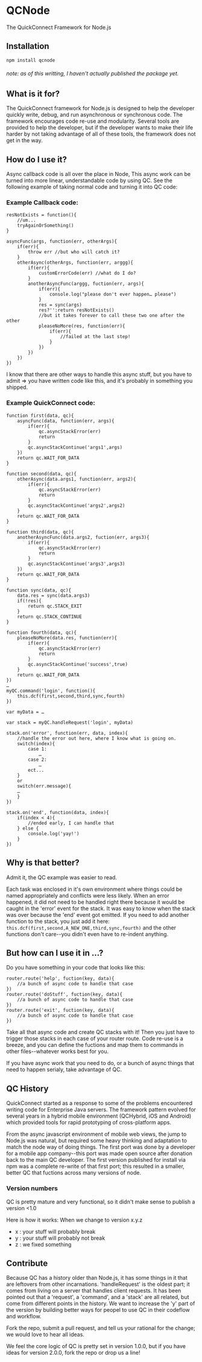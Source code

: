QCNode
======

The QuickConnect Framework for Node.js

## Installation
```
npm install qcnode
```
###### note: as of this writting, I haven't actually published the package yet.

## What is it for?

The QuickConnect framework for Node.js is designed to help the developer quickly write, debug, and run asynchronous or synchronous code. The framework encourages code re-use and modularity. Several tools are provided to help the developer, but if the developer wants to make their life harder by not taking advantage of all of these tools, the framework does not get in the way.

## How do I use it?
Async callback code is all over the place in Node, This async work can be turned into more linear, understandable code by using QC. See the following example of taking normal code and turning it into QC code:

### Example Callback code:
```
resNotExists = function(){
	//um...
	tryAgainOrSomething()
}

asyncFunc(args, function(err, otherArgs){
	if(err){
		throw err //but who will catch it?
	}
	otherAsync(otherArgs, function(err, arggg){
		if(err){
			customErrorCode(err) //what do I do?
		}
		anotherAsyncFunc(arggg, fuction(err, args){
			if(err){
				console.log("please don't ever happen… please")
			}
			res = sync(args) 
			res?'':return resNotExists()
			//but it takes forever to call these two one after the other
			pleaseNoMore(res, function(err){
				if(err){
					//failed at the last step!
				}
			})
		})
	})
})
```
I know that there are other ways to handle this async stuff, but you have to admit => you have written code like this, and it's probably in something you shipped.

### Example QuickConnect code:
```
function first(data, qc){
	asyncFunc(data, function(err, args){
		if(err){
			qc.asyncStackError(err)
			return
		}
		qc.asyncStackContinue('args1',args)
	})
	return qc.WAIT_FOR_DATA
}

function second(data, qc){
	otherAsync(data.args1, function(err, args2){
		if(err){
			qc.asyncStackError(err)
			return
		}
		qc.asyncStackContinue('args2',args2)
	}
	return qc.WAIT_FOR_DATA
}

function third(data, qc){
	anotherAsyncFunc(data.args2, fuction(err, args3){
		if(err){
			qc.asyncStackError(err)
			return
		}
		qc.asyncStackContinue('args3',args3)
	})
	return qc.WAIT_FOR_DATA
}

function sync(data, qc){
	data.res = sync(data.args3)
	if(!res){
		return qc.STACK_EXIT
	}
	return qc.STACK_CONTINUE
}

function fourth(data, qc){
	pleaseNoMore(data.res, function(err){
		if(err){
			qc.asyncStackError(err)
			return
		}
		qc.asyncStackContinue('success',true)
	}
	return qc.WAIT_FOR_DATA
})
…
myQC.command('login', function(){
	this.dcf(first,second,third,sync,fourth)
})

var myData = …

var stack = myQC.handleRequest('login', myData)

stack.on('error', function(err, data, index){
	//handle the error out here, where I know what is going on.
	switch(index){
		case 1:
			…
		case 2:
			…
		ect...
	}
	or
	switch(err.message){
	…
	}
})

stack.on('end', function(data, index){
	if(index < 4){
		//ended early, I can handle that
	} else {
		console.log('yay!')
	}
})

```

## Why is that better?
Admit it, the QC example was easier to read. 

Each task was enclosed in it's own environment where things could be named appropriately and conflicts were less likely. When an error happened, it did not need to be handled right there because it would be caught in the 'error' event for the stack. It was easy to know when the stack was over because the 'end' event got emitted. If you need to add another function to the stack, you just add it here: `this.dcf(first,second,A_NEW_ONE,third,sync,fourth)` and the other functions don't care--you didn't even have to re-indent anything.

## But how can I use it in ...?
Do you have something in your code that looks like this:

```
router.route('help', fuction(key, data){
	//a bunch of async code to handle that case
})
router.route('doStuff', fuction(key, data){
	//a bunch of async code to handle that case
})
router.route('exit', fuction(key, data){
	//a bunch of async code to handle that case
})
```

Take all that async code and create QC stacks with it! Then you just have to trigger those stacks in each case of your router route. Code re-use is a breeze, and you can define the fuctions and map them to commands in other files--whatever works best for you.

If you have async work that you need to do, or a bunch of async things that need to happen serialy, take advantage of QC.

## QC History
QuickConnect started as a response to some of the problems encountered writing code for Enterprise Java servers. The framework pattern evolved for several years in a hybrid mobile environment (QCHybrid, iOS and Android) which provided tools for rapid prototyping of cross-platform apps. 

From the async javascript environment of mobile web views, the jump to Node.js was natural, but required some heavy thinking and adaptation to match the node way of doing things. The first port was done by a developer for a mobile app company--this port was made open source after donation back to the main QC developer. The first version published for install via npm was a complete re-write of that first port; this resulted in a smaller, better QC that fuctions across many versions of node.

### Version numbers
QC is pretty mature and very functional, so it didn't make sense to publish a version <1.0

Here is how it works: When we change to version x.y.z

* x : your stuff will probably break
* y : your stuff will probably not break
* z : we fixed something

## Contribute
Because QC has a history older than Node.js, it has some things in it that are leftovers from other incarnations. 'handleRequest' is the oldest part; it comes from living on a server that handles client requests. It has been pointed out that a 'request', a 'command', and a 'stack' are all related, but come from different points in the history. We want to increase the 'y' part of the version by building better ways for peopel to use QC in their codeflow and workflow.

Fork the repo, submit a pull request, and tell us your rational for the change; we would love to hear all ideas.

We feel the core logic of QC is pretty set in version 1.0.0, but if you have ideas for version 2.0.0, fork the repo or drop us a line!